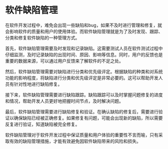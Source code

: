 # 软件缺陷管理
在软件开发过程中，难免会出现一些缺陷和bug，如果不及时进行管理和修复，就会影响软件的质量和用户的使用体验。而软件缺陷管理就是为了及时发现、跟踪、分类和修复软件缺陷的一种管理方式。

首先，软件缺陷管理需要及时发现和记录缺陷。这需要测试人员在软件测试过程中仔细监测，及时记录缺陷的出现时间、原因、影响等信息。同时，用户的反馈也是重要的数据来源，可以通过用户反馈来了解软件的不足之处。

然后，软件缺陷管理需要对缺陷进行分类和优先级评定。根据缺陷的种类和对系统功能的影响程度，将缺陷进行分类和优先级评定是非常必要的。这可以帮助开发人员有针对性地进行缺陷修复。

接下来，软件缺陷管理需要进行缺陷跟踪。缺陷跟踪可以及时掌握问题修复的进度和情况，帮助开发人员更好地把握时间节点，及时解决问题。

最后，软件缺陷管理需要进行缺陷修复和验证。在确认缺陷的修复后，需要进行验证以确保缺陷已经被正确修复。如果修复有问题，可能会出现新的缺陷，所以需要反复进行验证，知道缺陷被完全修复。

软件缺陷管理对于软件开发过程中保证质量和用户体验的重要性不言而喻，只有采取有效的缺陷管理措施，才能有效避免因软件缺陷带来的风险和损失。